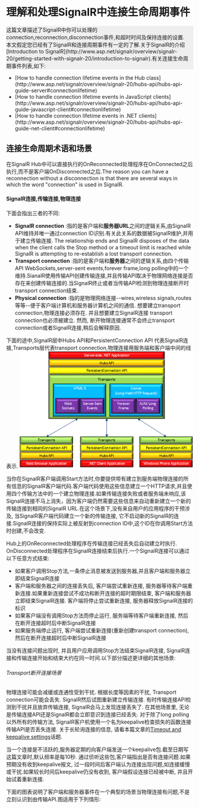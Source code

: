 # 理解和处理SignalR中连接生命周期事件
<p style='background-color:#EFEFEF'>
这篇文章描述了SignalR中你可以处理的connection,reconnection,disconnection事件,和超时时间及保持连接的设置.
<br />
本文假定您已经有了SignalR和连接周期事件有一定的了解.关于SignalR的介绍
[Introduction to SignalR](http://www.asp.net/signalr/overview/signalr-20/getting-started-with-signalr-20/introduction-to-signalr).有关连接生命周期事件列表,如下:
<ul>
<li>[How to handle connection lifetime events in the Hub class](http://www.asp.net/signalr/overview/signalr-20/hubs-api/hubs-api-guide-server#connectionlifetime)</i>
<li>[How to handle connection lifetime events in JavaScript clients](http://www.asp.net/signalr/overview/signalr-20/hubs-api/hubs-api-guide-javascript-client#connectionlifetime)</i>
<li>[How to handle connection lifetime events in .NET clients](http://www.asp.net/signalr/overview/signalr-20/hubs-api/hubs-api-guide-net-client#connectionlifetime)</i>
</ul>
</p>

## 连接生命周期术语和场景
在SignalR Hub中可以直接执行的OnReconnected处理程序在OnConnected之后执行,而不是客户端OnDisconnected之后.The reason you can have a reconnection without a disconnection is that there are several ways in which the word "connection" is used in SignalR.

#### SignalR连接,传输连接,物理连接
下面会指出三者的不同:
* **SignalR connection** :指的是客户端和**服务器URL**之间的逻辑关系,由SignalR API维持并唯一通过connection ID识别.有关此关系的数据被SignalR维护,并用于建立传输连接. The relationship ends and SignalR disposes of the data when the client calls the Stop method or a timeout limit is reached while SignalR is attempting to re-establish a lost transport connection.
* **Transport connection** :指的是客户端和**服务器**之间的逻辑关系,由四个传输API WebSockets,server-sent events,forever frame,long polling中的一个维持.SianalR使用传输API创建传输连接,并且传输API取决于物理网络连接是否存在来创建传输连接的.当SignalR终止或者当传输API检测到物理连接断开时transport connection结束.
* **Physical connection** :指的是物理网络连接--wires,wireless signals,routes等等--便于客户端计算机和服务器计算机之间的通信. 想要建立transport connection,物理连接必须存在. 并且想要建立SignalR连接 transport connection也必须被建立. 然而, 断开物理连接通常不会终止transport connection或者SignalR连接,稍后会解释原因.

下面的途中,SignalR层中Hubs API和PersistentConnection API 代表SignalR连接,Transports层代表transport connection,物理连接用服务端和客户端中间的线表示.
![](..\img\intro_architecture.png)

当你在SignalR客户端调用Start方法时,你要提供带有建立到服务端物理连接的所有信息的SignalR客户端代码.客户端代码使用这些信息建立一个HTTP请求,并且使用四个传输方法中的一个建立物理连接.如果传输连接失败或者服务端未响应,该SignalR连接不马上消失，因为客户端仍然需要这些信息来自动重新建立一个新的传输连接到相同的SignalR URL.在这个场景下,没有来自用户的应用程序的干预涉及, 当SignalR客户端代码建立一个新的传输连接, 它不启动新的SignalR的连接.SignalR连接的保持实际上被反射到connection ID中,这个ID在你调用Start方法时创建,不会改变.

Hub上的OnReconnected处理程序在传输连接已经丢失后自动建立时执行.
OnDisconnected处理程序在SignalR连接结束后执行.一个SignalR连接可以通过以下任意方式结束:
* 如果客户调用Stop方法,一条停止消息被发送到服务器,并且客户端和服务器立即结束SignalR连接
* 客户端和服务器之间的连接丢失后, 客户端尝试重新连接, 服务器等待客户端重新连接.如果重新连接尝试不成功和断开连接的超时期限结束, 客户端和服务器立即结束SignalR连接. 客户端将停止尝试重新连接, 服务器释放SignalR连接的标识
* 如果客户端没有调用Stop方法而停止运行, 服务端等待客户端重新连接, 然后在断开连接超时后中断SignalR连接
* 如果服务端停止运行, 客户端尝试重新连接(重新创建transport connection), 然后在断开连接超时后中断SignalR连接

当没有连接问题出现时, 并且用户应用调用Stop方法结束SignalR连接, SignalR连接和传输连接开始和结束大约在同一时间.以下部分描述更详细的其他场景:

###### Transport断开连接场景
物理连接可能会减缓或连通性受到干扰. 根据长度等因素的干扰, Transport connection可能会丢失. SignalR然后试图重新建立传输连接. 有时传输连接API检测到干扰并且放弃传输连接, SignalR会马上发现连接丢失了. 在其他场景里, 无论是传输连接API还是SignalR都会立即意识到连接已经丢失. 对于除了long polling以外所有的传输方法, SignalR客户机使用一个名为keepalive检查损失的函数连接传输API是否丢失连接. 关于长轮询连接的信息, 请看本篇文章的[Timeout and keepalive settings](http://www.asp.net/signalr/overview/guide-to-the-api/handling-connection-lifetime-events#timeoutkeepalive)话题.

当一个连接是不活跃的,服务器定期的向客户端发送一个keepalive包.截至日期写这篇文章时,默认频率是每10秒.  通过侦听这些包,客户端指出是否有连接问题.如果预期没有收到keepalive报文, 过一段时间后客户端认为连接出现问题,如连接缓慢或干扰.如果较长时间后keepalive仍没有收到, 客户端假设连接已经被中断, 并且开始试着重新连接.

下面的图表说明了客户端和服务器事件在一个典型的场景当物理连接有问题,不是立刻认识到由传输API.图适用于下列情形:
